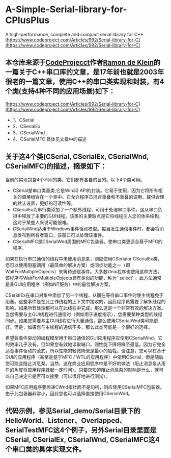# A-Simple-Serial-library-for-CPlusPlus
A high-performance, complete and compact serial library for C++
[https://www.codeproject.com/Articles/992/Serial-library-for-C](https://www.codeproject.com/Articles/992/Serial-library-for-C)


## 本仓库来源于[CodeProjecct](https://www.codeproject.com)作者[Ramon de Klein](https://www.codeproject.com/script/Membership/View.aspx?mid=10041)的一篇关于C++串口库的文章，是17年前也就是2003年很老的一篇文章，使用C++的串口类实现和封装，有4个类(支持4种不同的应用场景)如下：
[https://www.codeproject.com/Articles/992/Serial-library-for-C](https://www.codeproject.com/Articles/992/Serial-library-for-C)
* 1、CSerial
* 2、CSerialEx
* 3、CSerialWnd
* 4、CSerialMFC
具体见文章中的描述

## 关于这4个类(CSerial, CSerialEx, CSerialWnd, CSerialMFC)的描述，摘录如下：
当前的实现包含4个不同的类，它们都有各自的目的。以下4个类可用。
* CSerial是串口类基类,它是Win32 API的封装。它易于使用，因为它将所有相关的调用组合在一个类中。它允许程序员混合重叠和不重叠的调用，提供合理的默认设置，更好的可读性等。
* CSerialEx为串行类添加了一个额外线程，可用于处理串口事件。这从串口负担中释放了主要的GUI线程。该类的主要缺点是它将线程引入您的体系结构，这对于某些人来说可能很难。
* CSerialWnd适用于Windows事件驱动模型。每当发生通信事件时，都会将消息发布到所有者窗口，该窗口可以处理该事件。
* CSerialMFC是CSerialWnd周围的MFC包装器，使串口类更适合基于MFC的程序。

如果在执行串口通信的线程中未使用消息泵，则应使用CSerialor CSerialEx类。您可以使用阻塞调用（最简单的解决方案）或同步功能之一（即WaitForMultipleObjects）来等待通信事件。大多数Unix程序也使用这种方法，该程序与WaitForMultipleObjects具有类似的功能，称为``select''。此方法通常是非GUI应用程序（例如NT服务）中的最佳解决方案。

CSerialEx在串口对象中添加了另一个线程，从而在等待串口事件时使主线程免于阻塞。这些事件是在此工作线程的上下文中接收的，因此程序员需要了解多线程的影响。如果所有处理都可以在此线程中完成，那么这是一个非常有效的解决方案。当您需要与主GUI线程进行通信时（例如用于进度指示），您需要某种类型的线程同步。如果您需要与主GUI线程进行大量通信，那么使用CSerialWnd类可能更好。但是，如果您与主线程的通信不多，那么此类可能是一个很好的选择。

希望将事件驱动的编程模型用于串口通信的GUI应用程序应使用CSerialWnd。它的效率几乎没有，但如果您有效地读取端口，则性能下降将降至最低。因为它完全适合事件驱动的范式，所以性能的轻微降低是最小的牺牲。请注意，您可以在基于GUI的应用程序（甚至是基于MFC / WTL的应用程序）中使用CSerial，但是随后您可能会阻止消息泵。当然，这在商业应用程序中是不好的做法（阻止消息泵从用户的角度将应用程序挂起一定时间）。只要您知道阻止消息泵的影响是什么，就可以自己决定它是否可以接受（可以很好地进行测试）。

如果MFC应用程序要传递CWnd指针而不是句柄，则应使用CSerialMFC包装器。由于此包装器非常小，因此您也可以选择直接使用CSerialWnd。

## 代码示例，参见Serial_demo/Serial目录下的HelloWorld、Listener、Overlapped、SerialTestMFC这4个例子，另外Serial目录里面是CSerial, CSerialEx, CSerialWnd, CSerialMFC这4个串口类的具体实现文件。

